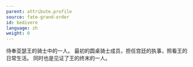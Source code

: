```yaml
---
parent: attribute.profile
source: fate-grand-order
id: bedivere
language: zh
weight: 0
---
```


侍奉亚瑟王的骑士中的一人。
最初的圆桌骑士成员，担任宫廷的执事，照看王的日常生活。
同时也是见证了王的终末的一人。
